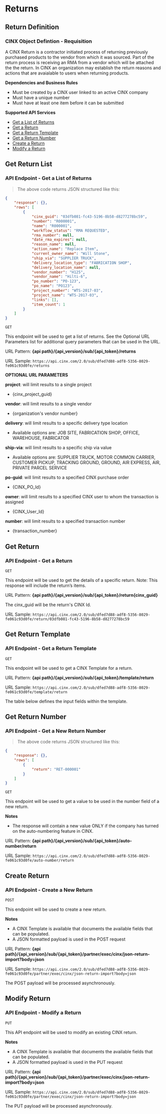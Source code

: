 # Returns

## Return Definition
### CINX Object Defintion - Requisition

A CINX Return is a contractor initiated process of returning previously purchased products to the vendor from which it was sourced. Part of the return process is receiving an RMA from a vendor which will be attached the the return. In CINX an organization may establish the return reasons and actions that are avaialable to users when returning products.

**Dependencies and Business Rules**

  - Must be created by a CINX user linked to an active CINX company
  - Must have a unique number
  - Must have at least one item before it can be submitted

**Supported API Services**

  - [Get a List of Returns](#get-return-list)
  - [Get a Return](#get-return)
  - [Get a Return Template](#get-return-template)
  - [Get a Return Number](#get-return-number)
  - [Create a Return](#create-return)
  - [Modify a Return](#modify-return)

## Get Return List
### API Endpoint - Get a List of Returns

> The above code returns JSON structured like this:

```json
{
    "response": {},
    "rows": [
        {
			"cinx_guid": "03dfb081-fc43-5196-8b58-d8277278bc59",
			"number": "R000001",
			"name": "R000001",
			"workflow_status": "RMA REQUESTED",
			"rma_number": null,
			"date_rma_expires": null,
			"reason_name": null,
			"action_name": "Replace Item",
			"current_owner_name": "Will Stone",
			"ship_via": "SUPPLIER TRUCK",
			"delivery_location_type": "FABRICATION SHOP",
			"delivery_location_name": null,
			"vendor_number": "H125",
			"vendor_name": "Hilti-6",
			"po_number": "PO-123",
			"po_name": "PO123",
			"project_number": "WTS-2017-03",
			"project_name": "WTS-2017-03",
			"links": [],
			"item_count": 1
		}
    ]
}
```
`GET`

This endpoint will be used to get a list of returns. See the Optional URL Parameters list for additional query parameters that can be used in the URL.

URL Pattern: **{api path}/{api_version}/sub/{api_token}/returns**

URL Sample: `https://api.cinx.com/2.0/sub/dfed7d88-adf8-5356-8029-fe061c93d0fe/returns`


**OPTIONAL URL PARAMETERS**

**project**: will limit results to a single project

  - {cinx_project_guid}

**vendor**: will limit results to a single vendor

  - {organization's vendor number}

**delivery**: will limit results to a specific delivery type location

  - Available options are: JOB SITE, FABRICATION SHOP, OFFICE, WAREHOUSE, FABRICATOR

**ship-via**: will limit results to a specific ship via value

  - Available options are: SUPPLIER TRUCK, MOTOR COMMON CARRIER, CUSTOMER PICKUP, TRACKING GROUND, GROUND, AIR EXPRESS, AIR, PRIVATE PARCEL SERVICE

**po-guid**: will limit results to a specified CINX purchase order

  - {CINX_PO_Id}

**owner**: will limit results to a specified CINX user to whom the transaction is assigned

  - {CINX_User_Id}

**number**: will limit results to a specified transaction number

  - {transaction_number}

## Get Return
### API Endpoint - Get a Return

`GET`

This endpoint will be used to get the details of a specific return. Note: This response will include the return’s items.

URL Pattern: **{api path}/{api_version}/sub/{api_token}/return{cinx_guid}**

The cinx_guid will be the return's CINX Id.

URL Sample: `https://api.cinx.com/2.0/sub/dfed7d88-adf8-5356-8029-fe061c93d0fe/return/03dfb081-fc43-5196-8b58-d8277278bc59`

## Get Return Template
### API Endpoint - Get a Return Template

`GET`

This endpoint will be used to get a CINX Template for a return.

URL Pattern: **{api path}/{api_version}/sub/{api_token}/template/return**

URL Sample: `https://api.cinx.com/2.0/sub/dfed7d88-adf8-5356-8029-fe061c93d0fe/template/return`


The table below defines the input fields within the template.

## Get Return Number
### API Endpoint - Get a New Return Number

> The above code returns JSON structured like this:

```json
{
    "response": {},
    "rows": [
        {
			"return": "RET-000001"
		}
    ]
}
```
`GET`

This endpoint will be used to get a value to be used in the number field of a new return.

**Notes**

  - The response will contain a new value ONLY if the company has turned on the auto-numbering feature in CINX.

URL Pattern: **{api path}/{api_version}/sub/{api_token}/auto-number/return**

URL Sample: `https://api.cinx.com/2.0/sub/dfed7d88-adf8-5356-8029-fe061c93d0fe/auto-number/return`

## Create Return
### API Endpoint - Create a New Return

`POST`

This endpoint will be used to create a new return.

**Notes**

  - A CINX Template is available that documents the available fields that can be populated.
  - A JSON formatted payload is used in the POST request

URL Pattern: **{api path}/{api_version}/sub/{api_token}/partner/exec/cinx/json-return-import?body=json**

URL Sample: `https://api.cinx.com/2.0/sub/dfed7d88-adf8-5356-8029-fe061c93d0fe/partner/exec/cinx/json-return-import?body=json`

<aside class="notice">
The POST payload will be processed asynchronously.
</aside>

## Modify Return
### API Endpoint - Modify a Return

`PUT`

This API endpoint will be used to modify an existing CINX return.

**Notes**

  - A CINX Template is available that documents the available fields that can be populated.
  - A JSON formatted payload is used in the PUT request

URL Pattern: **{api path}/{api_version}/sub/{api_token}/partner/exec/cinx/json-return-import?body=json**

URL Sample: `https://api.cinx.com/2.0/sub/dfed7d88-adf8-5356-8029-fe061c93d0fe/partner/exec/cinx/json-return-import?body=json`

<aside class="notice">
The PUT payload will be processed asynchronously.
</aside>
